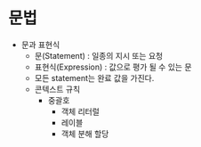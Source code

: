 # 문법 

- 문과 표현식 
    - 문(Statement) : 일종의 지시 또는 요청
    - 표현식(Expression) : 값으로 평가 될 수 있는 문
    - 모든 statement는 완료 값을 가진다.
    - 콘텍스트 규칙 
        - 중괄호 
            - 객체 리터럴
            - 레이블 
            - 객체 분해 할당 
        
            
